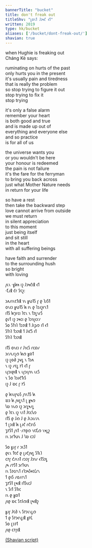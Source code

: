 ```yaml
---
bannerTitle: "bucket" 
title: don't freak out
titleShv: "𐑛𐑴𐑯𐑑 𐑓𐑮𐑰𐑒 𐑬𐑑"
written: 2019
type: hk/bucket
aliases: ['/bucket/dont-freak-out/']
shavian: true
---
```


<div class="latin">

when Hughie is freaking out  
Cháng Kè says:  


ruminating on hurts of the past  
only hurts you in the present  
it's usually pain and tiredness  
that is really the problem  
so stop trying to figure it out  
stop trying to fix it  
stop trying  

it's only a false alarm  
remember your heart  
is both good and true  
and is made up out of  
everything and everyone else  
and so practice  
is for all of us  

the universe wants you  
or you wouldn't be here  
your honour is redeemed  
the pain is not failure  
it's the fare for the ferryman  
to bring you back across  
just what Mother Nature needs  
in return for your life  

so have a rest  
then take the backward step  
love cannot arrive from outside  
we must return  
in silent appreciation  
to this moment  
just being itself  
and sit still  
in the heart  
with all suffering beings  

have faith and surrender  
to the surrounding hush  
so bright  
with loving

</div>

<div class="shavian">

𐑢𐑧𐑯 ·𐑣𐑿𐑰 𐑦𐑟 𐑓𐑮𐑰𐑒𐑦𐑙 𐑬𐑑  
·𐑗𐑨𐑙 𐑒𐑩 𐑕𐑱𐑟:

𐑮𐑵𐑥𐑦𐑯𐑱𐑑𐑦𐑙 𐑪𐑯 𐑣𐑻𐑑𐑕 𐑝 𐑞 𐑐𐑨𐑕𐑑  
𐑴𐑯𐑤𐑦 𐑣𐑻𐑑𐑕 𐑿 𐑦𐑯 𐑞 𐑐𐑮𐑨𐑟𐑩𐑯𐑑  
𐑦𐑑𐑕 𐑿𐑠𐑩𐑤𐑦 𐑐𐑱𐑯 𐑯 𐑑𐑲𐑛𐑯𐑩𐑕  
𐑞𐑨𐑑 𐑦𐑟 𐑮𐑰𐑤𐑦 𐑞 𐑐𐑮𐑪𐑚𐑤𐑩𐑥  
𐑕𐑴 𐑕𐑑𐑪𐑐 𐑑𐑮𐑲𐑦𐑙 𐑑 𐑓𐑦𐑜𐑼 𐑦𐑑 𐑬𐑑  
𐑕𐑑𐑪𐑐 𐑑𐑮𐑲𐑦𐑙 𐑑 𐑓𐑦𐑒𐑕 𐑦𐑑  
𐑕𐑑𐑪𐑐 𐑑𐑮𐑲𐑦𐑙  

𐑦𐑑𐑕 𐑴𐑯𐑤𐑦 𐑩 𐑓𐑪𐑤𐑕 𐑩𐑤𐑸𐑥  
𐑮𐑩𐑥𐑧𐑥𐑚𐑼 𐑿𐑼 𐑣𐑸𐑑  
𐑦𐑟 𐑚𐑴𐑔 𐑜𐑫𐑛 𐑯 𐑑𐑮𐑵  
𐑯 𐑦𐑟 𐑥𐑱𐑛 𐑳𐑐 𐑬𐑑 𐑝  
𐑧𐑝𐑮𐑦𐑞𐑦𐑙 𐑯 𐑧𐑝𐑮𐑦𐑢𐑪𐑯 𐑧𐑤𐑕  
𐑯 𐑕𐑴 𐑐𐑮𐑨𐑒𐑑𐑦𐑕  
𐑦𐑟 𐑓 𐑹𐑤 𐑝 𐑳𐑕  

𐑞 𐑿𐑯𐑦𐑝𐑻𐑕 𐑢𐑪𐑯𐑑𐑕 𐑿  
𐑹𐑮 𐑿 𐑢𐑫𐑛𐑯𐑑 𐑚 𐑣𐑰𐑼  
𐑘𐑹 𐑪𐑯𐑼 𐑦𐑟 𐑮𐑩𐑛𐑰𐑥𐑛  
𐑞 𐑐𐑱𐑯 𐑦𐑟 𐑯𐑪𐑑 𐑓𐑱𐑤𐑘𐑼  
𐑦𐑑𐑕 𐑞 𐑓𐑺 𐑓 𐑞 𐑓𐑧𐑮𐑦𐑥𐑨𐑯  
𐑑 𐑚𐑮𐑦𐑙 𐑿 𐑚𐑨𐑒 𐑩𐑒𐑮𐑪𐑕  
𐑡𐑳𐑕𐑑 𐑢𐑪𐑑 ·𐑥𐑳𐑞𐑼 𐑯𐑱𐑗𐑼 𐑯𐑰𐑛𐑟  
𐑦𐑯 𐑮𐑩𐑑𐑻𐑯 𐑓 𐑘𐑹 𐑤𐑲𐑓

𐑕𐑴 𐑣𐑨𐑝 𐑩 𐑮𐑧𐑕𐑑  
𐑞𐑧𐑯 𐑑𐑱𐑒 𐑞 𐑚𐑨𐑒𐑢𐑫𐑛 𐑕𐑑𐑧𐑐  
𐑤𐑳𐑝 𐑒𐑨𐑯𐑪𐑑 𐑩𐑮𐑲𐑝 𐑓𐑮𐑪𐑥 𐑬𐑑𐑕𐑲𐑛  
𐑢𐑰 𐑥𐑳𐑕𐑑 𐑮𐑩𐑑𐑻𐑯  
𐑦𐑯 𐑕𐑲𐑤𐑩𐑯𐑑 𐑩𐑐𐑮𐑰𐑕𐑰𐑱𐑖𐑩𐑯  
𐑑 𐑞𐑦𐑕 𐑥𐑴𐑥𐑩𐑯𐑑  
𐑡𐑳𐑕𐑑 𐑚𐑰𐑦𐑙 𐑦𐑑𐑕𐑧𐑤𐑓  
𐑯 𐑕𐑦𐑑 𐑕𐑑𐑦𐑤  
𐑦𐑯 𐑞 𐑣𐑸𐑑  
𐑢𐑦𐑞 𐑹𐑤 𐑕𐑳𐑓𐑼𐑦𐑙 𐑚𐑰𐑦𐑙𐑟

𐑣𐑨𐑝 𐑓𐑱𐑔 𐑯 𐑕𐑳𐑮𐑧𐑯𐑛𐑼  
𐑑 𐑞 𐑕𐑳𐑮𐑬𐑯𐑛𐑦𐑙 𐑣𐑳𐑖  
𐑕𐑴 𐑚𐑮𐑲𐑑  
𐑢𐑦𐑞 𐑤𐑳𐑝𐑦𐑙


[(Shavian script)](/shavian/intro)

</div>

